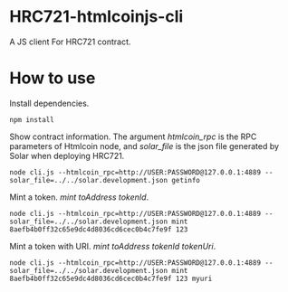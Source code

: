 # HRC721-htmlcoinjs-cli
A JS client For HRC721 contract.

# How to use
Install dependencies.
```
npm install
```

Show contract information. The argument *htmlcoin_rpc* is the RPC parameters of Htmlcoin node, and *solar_file* is the json file generated by Solar when deploying HRC721.
```
node cli.js --htmlcoin_rpc=http://USER:PASSWORD@127.0.0.1:4889 --solar_file=../../solar.development.json getinfo
```

Mint a token. *mint toAddress tokenId*.
```
node cli.js --htmlcoin_rpc=http://USER:PASSWORD@127.0.0.1:4889 --solar_file=../../solar.development.json mint 8aefb4b0ff32c65e9dc4d8036cd6cec0b4c7fe9f 123
```

Mint a token with URI. *mint toAddress tokenId tokenUri*.
```
node cli.js --htmlcoin_rpc=http://USER:PASSWORD@127.0.0.1:4889 --solar_file=../../solar.development.json mint 8aefb4b0ff32c65e9dc4d8036cd6cec0b4c7fe9f 123 myuri
```
